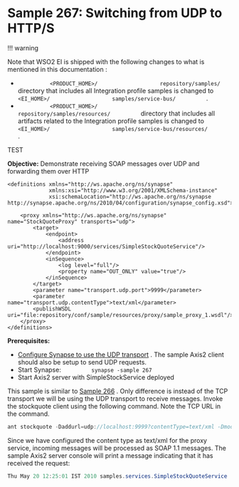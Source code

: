 # Sample 267: Switching from UDP to HTTP/S

!!! warning

Note that WSO2 EI is shipped with the following changes to what is
mentioned in this documentation :

-   `           <PRODUCT_HOME>/          `
    `           repository/samples/          ` directory that includes
    all Integration profile samples is changed to
    `           <EI_HOME>/          `
    `           samples/service-bus/          ` .
    `                     `
-   `           <PRODUCT_HOME>/          `
    `           repository/samples/resources/          ` directory that
    includes all artifacts related to the Integration profile samples is
    changed to `           <EI_HOME>/          `
    `           samples/service-bus/resources/          ` .

TEST  

**Objective:** Demonstrate receiving SOAP messages over UDP and
forwarding them over HTTP

``` html/xml
<definitions xmlns="http://ws.apache.org/ns/synapse"
             xmlns:xsi="http://www.w3.org/2001/XMLSchema-instance"
             xsi:schemaLocation="http://ws.apache.org/ns/synapse http://synapse.apache.org/ns/2010/04/configuration/synapse_config.xsd">

    <proxy xmlns="http://ws.apache.org/ns/synapse" name="StockQuoteProxy" transports="udp">
        <target>
            <endpoint>
                <address uri="http://localhost:9000/services/SimpleStockQuoteService"/>
            </endpoint>
            <inSequence>
                <log level="full"/>
                <property name="OUT_ONLY" value="true"/>
            </inSequence>
        </target>
        <parameter name="transport.udp.port">9999</parameter>
        <parameter name="transport.udp.contentType">text/xml</parameter>
        <publishWSDL uri="file:repository/conf/sample/resources/proxy/sample_proxy_1.wsdl"/>
    </proxy>
</definitions>
```

**Prerequisites:**

-   [Configure Synapse to use the UDP
    transport](https://docs.wso2.com/display/EI650/Setting+Up+the+ESB+Samples#SettingUptheESBSamples-ConfigureWSO2ESBforUDPTransport)
    . The sample Axis2 client should also be setup to send UDP requests.
-   Start Synapse: `          synapse -sample 267         `
-   Start Axis2 server with SimpleStockService deployed

This sample is similar to [Sample
266](_Sample_266_-_Switching_from_TCP_to_HTTP_S_) . Only difference is
instead of the TCP transport we will be using the UDP transport to
receive messages. Invoke the stockquote client using the following
command. Note the TCP URL in the command.

``` java
ant stockquote -Daddurl=udp://localhost:9999?contentType=text/xml -Dmode=placeorder
```

Since we have configured the content type as text/xml for the proxy
service, incoming messages will be processed as SOAP 1.1 messages. The
sample Axis2 server console will print a message indicating that it has
received the request:

``` java
Thu May 20 12:25:01 IST 2010 samples.services.SimpleStockQuoteService :: Accepted order #1 for : 17621 stocks of IBM at $ 73.48068475255796
```
